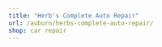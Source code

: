```yaml
---
title: "Herb's Complete Auto Repair"
url: /auburn/herbs-complete-auto-repair/
shop: car repair
---
```

